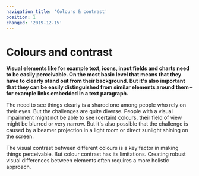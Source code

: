 ```yaml
---
navigation_title: 'Colours & contrast'
position: 1
changed: '2019-12-15'
---
```


# Colours and contrast

**Visual elements like for example text, icons, input fields and charts need to be easily perceivable. On the most basic level that means that they have to clearly stand out from their background. But it's also important that they can be easily distinguished from similar elements around them – for example links embedded in a text paragraph.**

The need to see things clearly is a shared one among people who rely on their eyes. But the challenges are quite diverse. People with a visual impairment might not be able to see (certain) colours, their field of view might be blurred or very narrow. But it's also possible that the challenge is caused by a beamer projection in a light room or direct sunlight shining on the screen.

The visual contrast between different colours is a key factor in making things perceivable. But colour contrast has its limitations. Creating robust visual differences between elements often requires a more holistic approach.
